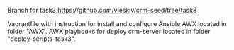 Branch for task3 https://github.com/vleskiv/crm-seed/tree/task3

Vagrantfile with instruction for install and configure Ansible AWX located in folder "AWX".
AWX playbooks for deploy crm-server located in folder "deploy-scripts-task3".
